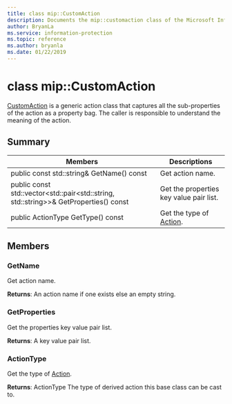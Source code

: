 ```yaml
---
title: class mip::CustomAction 
description: Documents the mip::customaction class of the Microsoft Information Protection (MIP) SDK.
author: BryanLa
ms.service: information-protection
ms.topic: reference
ms.author: bryanla
ms.date: 01/22/2019
---
```


# class mip::CustomAction 
[CustomAction](class_mip_customaction.md) is a generic action class that captures all the sub-properties of the action as a property bag. The caller is responsible to understand the meaning of the action.
  
## Summary
 Members                        | Descriptions                                
--------------------------------|---------------------------------------------
public const std::string& GetName() const  |  Get action name.
public const std::vector<std::pair<std::string, std::string>>& GetProperties() const  |  Get the properties key value pair list.
public ActionType GetType() const  |  Get the type of [Action](class_mip_action.md).
  
## Members
  
### GetName
Get action name.

  
**Returns**: An action name if one exists else an empty string.
  
### GetProperties
Get the properties key value pair list.

  
**Returns**: A key value pair list.
  
### ActionType
Get the type of [Action](class_mip_action.md).

  
**Returns**: ActionType The type of derived action this base class can be cast to.